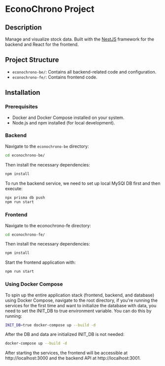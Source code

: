 # EconoChrono Project

## Description

Manage and visualize stock data. Built with the [NestJS](https://nestjs.com/) framework for the backend and React for the frontend.

## Project Structure

- `econochrono-be/`: Contains all backend-related code and configuration.
- `econochrono-fe/`: Contains frontend code.

## Installation

### Prerequisites

- Docker and Docker Compose installed on your system.
- Node.js and npm installed (for local development).

### Backend

Navigate to the `econochrono-be` directory:

```bash
cd econochrono-be/
```

Then install the necessary dependencies:

```bash
npm install
```

To run the backend service, we need to set up local MySQl DB first and then execute:

```bash
npx prisma db push
npm run start
```

### Frontend

Navigate to the econochrono-fe directory:

```bash
cd econochrono-fe/
```

Then install the necessary dependencies:

```bash
npm install
```

Start the frontend application with:

```bash
npm run start
```

### Using Docker Compose

To spin up the entire application stack (frontend, backend, and database) using Docker Compose, navigate to the root directory, if you're running the services for the first time and want to initialize the database with data, you need to set the INIT_DB to true environment variable. You can do this by running:

```bash
INIT_DB=true docker-compose up --build -d
```
After the DB and data are initialized INIT_DB is not needed:
```bash
docker-compose up --build -d
```
After starting the services, the frontend will be accessible at http://localhost:3000 and the backend API at http://localhost:3001.